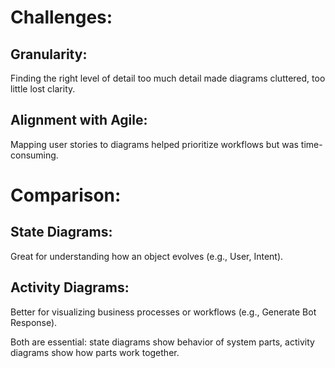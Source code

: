 # Challenges:

## Granularity: 
Finding the right level of detail too much detail made diagrams cluttered, too little lost clarity.

## Alignment with Agile: 
Mapping user stories to diagrams helped prioritize workflows but was time-consuming.

# Comparison:

## State Diagrams: 
Great for understanding how an object evolves (e.g., User, Intent).

## Activity Diagrams: 
Better for visualizing business processes or workflows (e.g., Generate Bot Response).

Both are essential: state diagrams show behavior of system parts, activity diagrams show how parts work together.
